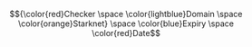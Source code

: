 $${\color{red}Checker \space \color{lightblue}Domain \space \color{orange}Starknet} \space \color{blue}Expiry \space \color{red}Date$$
